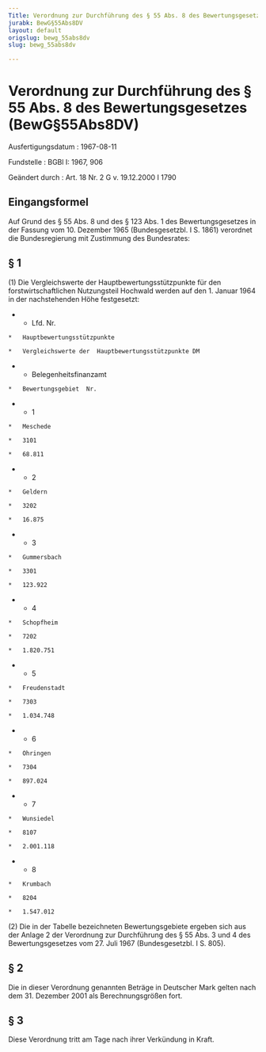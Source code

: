 ```yaml
---
Title: Verordnung zur Durchführung des § 55 Abs. 8 des Bewertungsgesetzes
jurabk: BewG§55Abs8DV
layout: default
origslug: bewg_55abs8dv
slug: bewg_55abs8dv

---
```


# Verordnung zur Durchführung des § 55 Abs. 8 des Bewertungsgesetzes (BewG§55Abs8DV)

Ausfertigungsdatum
:   1967-08-11

Fundstelle
:   BGBl I: 1967, 906

Geändert durch
:   Art. 18 Nr. 2 G v. 19.12.2000 I 1790


## Eingangsformel

Auf Grund des § 55 Abs. 8 und des § 123 Abs. 1 des Bewertungsgesetzes
in der Fassung vom 10. Dezember 1965 (Bundesgesetzbl. I S. 1861)
verordnet die Bundesregierung mit Zustimmung des Bundesrates:


## § 1

(1) Die Vergleichswerte der Hauptbewertungsstützpunkte für den
forstwirtschaftlichen Nutzungsteil Hochwald werden auf den 1. Januar
1964 in der nachstehenden Höhe festgesetzt:

*    *   Lfd. Nr.

    *   Hauptbewertungsstützpunkte

    *   Vergleichswerte der  Hauptbewertungsstützpunkte DM


*    *   Belegenheitsfinanzamt

    *   Bewertungsgebiet  Nr.


*    *   1

    *   Meschede

    *   3101

    *   68.811


*    *   2

    *   Geldern

    *   3202

    *   16.875


*    *   3

    *   Gummersbach

    *   3301

    *   123.922


*    *   4

    *   Schopfheim

    *   7202

    *   1.820.751


*    *   5

    *   Freudenstadt

    *   7303

    *   1.034.748


*    *   6

    *   Öhringen

    *   7304

    *   897.024


*    *   7

    *   Wunsiedel

    *   8107

    *   2.001.118


*    *   8

    *   Krumbach

    *   8204

    *   1.547.012




(2) Die in der Tabelle bezeichneten Bewertungsgebiete ergeben sich aus
der Anlage 2 der Verordnung zur Durchführung des § 55 Abs. 3 und 4 des
Bewertungsgesetzes vom 27. Juli 1967 (Bundesgesetzbl. I S. 805).


## § 2

Die in dieser Verordnung genannten Beträge in Deutscher Mark gelten
nach dem 31. Dezember 2001 als Berechnungsgrößen fort.


## § 3

Diese Verordnung tritt am Tage nach ihrer Verkündung in Kraft.

